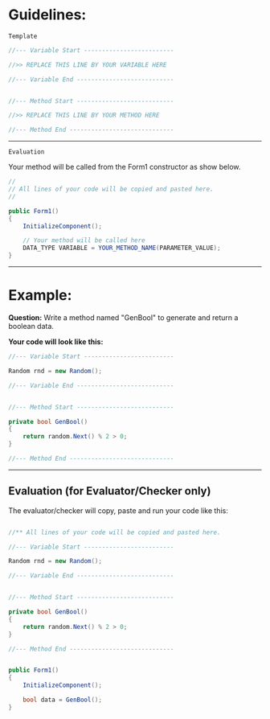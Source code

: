 # Guidelines:


`Template`

``` C#
//--- Variable Start -------------------------

//>> REPLACE THIS LINE BY YOUR VARIABLE HERE

//--- Variable End ---------------------------


//--- Method Start ---------------------------

//>> REPLACE THIS LINE BY YOUR METHOD HERE

//--- Method End -----------------------------
```

---

`Evaluation`

Your method will be called from the Form1 constructor as show below.

``` C#
//
// All lines of your code will be copied and pasted here.
//

public Form1()
{
    InitializeComponent();

    // Your method will be called here
    DATA_TYPE VARIABLE = YOUR_METHOD_NAME(PARAMETER_VALUE);
}
```

---

# Example:

**Question:** Write a method named "GenBool" to generate and return a boolean data.

**Your code will look like this:**

```C#
//--- Variable Start -------------------------

Random rnd = new Random();

//--- Variable End ---------------------------


//--- Method Start ---------------------------

private bool GenBool()
{
    return random.Next() % 2 > 0;
}

//--- Method End -----------------------------
```

---


## Evaluation (for Evaluator/Checker only)

The evaluator/checker will copy, paste and run your code like this:

```C#

//** All lines of your code will be copied and pasted here.

//--- Variable Start -------------------------

Random rnd = new Random();

//--- Variable End ---------------------------


//--- Method Start ---------------------------

private bool GenBool()
{
    return random.Next() % 2 > 0;
}

//--- Method End -----------------------------


public Form1()
{
    InitializeComponent();

    bool data = GenBool();
}
```